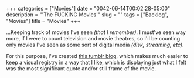+++
categories = ["Movies"]
date = "0042-06-14T00:02:28-05:00"
description = "'The FUCKING Movies'"
slug = ""
tags = ["Backlog", "Movies"]
title = "Movies"
+++

...Keeping track of movies I've seen *(that I remember)*. I must've seen way more, if I were to count television and movie theatres, so I'll be counting only movies I've seen as some sort of digital media *(disk, streaming, etc)*. 

For this purpose, I've created [this tumblr blog](https://thefuckingmovies.tumblr.com), which makes much easier to keep a visual registry in a way that I like, which is displaying just what I felt was the most significant quote and/or still frame of the movie.

